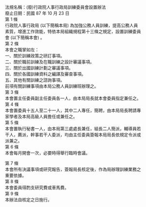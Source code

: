 法規名稱：(廢)行政院人事行政局訓練委員會設置辦法  
廢止日期：民國 87 年 10 月 23 日  
第 1 條  
行政院人事行政局 (以下簡稱本局) 為加強公務人員訓練，提高公務人員  
素質，增進工作效能，特依本局組織規程第十三條之規定，設置訓練委員  
會 (以下簡稱本會) 。  
第 2 條  
本會之職掌如左：  
一、關於訓練政策之研訂事項。  
二、關於職前訓練及在職訓練之設計審議事項。  
三、關於出國訓練計劃之審議事項。  
四、關於各國訓練資料之編譯及審查事項。  
五、其他有關訓練之諮詢事項。  
前項有關訓練事項由本局公務人員訓練班辦理之。  
第 3 條  
本會置主任委員副主任委員各一人，由本局局長就本會委員指定兼任之。  
第 4 條  
本會置委員十五人至二十一人，其中二人專任，簡聘，由本局局長聘請專  
家學者及本局高級人員擔任或兼任之。  
第 5 條  
本會置執行秘書一人，由本局第三處處長兼任，組長二人簡派，輔導員若  
干人，薦派，幹事若干人委派，均由主任委員簽報本局局長依規定令派或  
派兼之。  
第 6 條  
本會每月開會一次，必要時得舉行臨時會議。  


第 7 條  
本會所有決議事項或研究報告，簽報局長核定後，作為局辦理訓練業務之  
重要依據。  
第 8 條  
本會委員得酌支研究費或車馬費。  
第 9 條  
本辦法自核定之日施行。  


